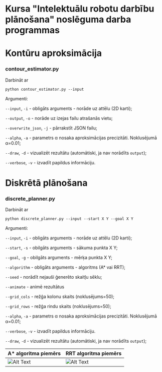 # Kursa "Intelektuālu robotu darbību plānošana" noslēguma darba programmas

# Kontūru aproksimācija
### contour_estimator.py

Darbināt ar
```
python contour_estimator.py --input
```
Argumenti:

```--input```, ```-i``` - obligāts arguments - norāde uz attēlu (2D karti);

```--output```, ```-o``` - norāde uz izejas failu atrašanās vietu;

```--overwrite_json```, ```-j``` - pārrakstīt JSON failu;

```--alpha```, ```-a``` - parametrs α nosaka aproksimācijas precizitāti. Noklusējumā α=0.01;

```--draw```, ```-d``` - vizualizēt rezultātu (automātiski, ja nav norādīts ```output```);

```--verbose```, ```-v``` - izvadīt papildus informāciju.

# Diskrētā plānošana
### discrete_planner.py

Darbināt ar
```
python discrete_planner.py --input --start X Y --goal X Y
```
Argumenti:

```--input```, ```-i``` - obligāts arguments - norāde uz attēlu (2D karti);

```--start```, ```-s``` - obilgāts arguments - sākuma punkta X Y;

```--goal```, ```-g``` - obilgāts arguments - mērķa punkta X Y;

```--algorithm``` - obligāts arguments - algoritms (A* vai RRT);

```--seed``` - norādīt nejauši ģenerēto skaitļu sēklu;

```--animate``` - animē rezultātus

```--grid_cols``` - režģa kolonu skaits (noklusējums=50);

```--grid_rows``` - režģa rindu skaits (noklusējums=50);

```--alpha```, ```-a``` - parametrs α nosaka aproksimācijas precizitāti. Noklusējumā α=0.01;

```--verbose```, ```-v``` - izvadīt papildus informāciju.

```--draw```, ```-d``` - vizualizēt rezultātu (automātiski, ja nav norādīts ```output```);


| A* algoritma piemērs              | RRT algoritma piemērs |
|---------------------------|---------------------------|
| ![Alt Text](assets/A_star_repeat.gif) | ![Alt Text](assets/RRT_repeat.gif) |
